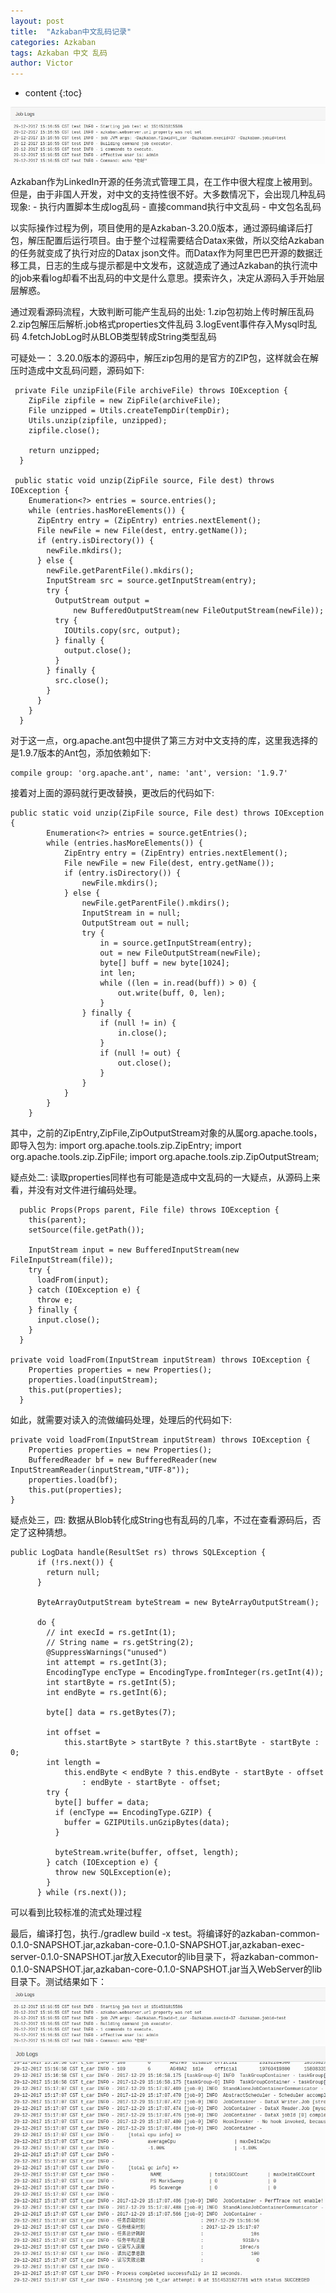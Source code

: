 ```yaml
---
layout: post
title:  "Azkaban中文乱码记录"
categories: Azkaban
tags: Azkaban 中文 乱码
author: Victor
---
```


* content
{:toc}

![1111](https://github.com/V-I-C-T-O-R/v-i-c-t-o-r.github.io/blob/master/pic/zh_cn_1.jpg)

<p>Azkaban作为LinkedIn开源的任务流式管理工具，在工作中很大程度上被用到。但是，由于非国人开发，对中文的支持性很不好。大多数情况下，会出现几种乱码现象:
-  执行内置脚本生成log乱码
-  直接command执行中文乱码
-  中文包名乱码
</p>
<p>以实际操作过程为例，项目使用的是Azkaban-3.20.0版本，通过源码编译后打包，解压配置后运行项目。由于整个过程需要结合Datax来做，所以交给Azkaban的任务就变成了执行对应的Datax json文件。而Datax作为阿里巴巴开源的数据迁移工具，日志的生成与提示都是中文发布，这就造成了通过Azkaban的执行流中的job来看log却看不出乱码的中文是什么意思。摸索许久，决定从源码入手开始层层解惑。</p>
通过观看源码流程，大致判断可能产生乱码的出处:
1.zip包初始上传时解压乱码
2.zip包解压后解析.job格式properties文件乱码
3.logEvent事件存入Mysql时乱码
4.fetchJobLog时从BLOB类型转成String类型乱码

可疑处一：
3.20.0版本的源码中，解压zip包用的是官方的ZIP包，这样就会在解压时造成中文乱码问题，源码如下:
```
 private File unzipFile(File archiveFile) throws IOException {
    ZipFile zipfile = new ZipFile(archiveFile);
    File unzipped = Utils.createTempDir(tempDir);
    Utils.unzip(zipfile, unzipped);
    zipfile.close();

    return unzipped;
  }
  
 public static void unzip(ZipFile source, File dest) throws IOException {
    Enumeration<?> entries = source.entries();
    while (entries.hasMoreElements()) {
      ZipEntry entry = (ZipEntry) entries.nextElement();
      File newFile = new File(dest, entry.getName());
      if (entry.isDirectory()) {
        newFile.mkdirs();
      } else {
        newFile.getParentFile().mkdirs();
        InputStream src = source.getInputStream(entry);
        try {
          OutputStream output =
              new BufferedOutputStream(new FileOutputStream(newFile));
          try {
            IOUtils.copy(src, output);
          } finally {
            output.close();
          }
        } finally {
          src.close();
        }
      }
    }
  }
```
对于这一点，org.apache.ant包中提供了第三方对中文支持的库，这里我选择的是1.9.7版本的Ant包，添加依赖如下:
```
compile group: 'org.apache.ant', name: 'ant', version: '1.9.7'
```
接着对上面的源码就行更改替换，更改后的代码如下:
```
public static void unzip(ZipFile source, File dest) throws IOException {
        Enumeration<?> entries = source.getEntries();
        while (entries.hasMoreElements()) {
            ZipEntry entry = (ZipEntry) entries.nextElement();
            File newFile = new File(dest, entry.getName());
            if (entry.isDirectory()) {
                newFile.mkdirs();
            } else {
                newFile.getParentFile().mkdirs();
                InputStream in = null;
                OutputStream out = null;
                try {
                    in = source.getInputStream(entry);
                    out = new FileOutputStream(newFile);
                    byte[] buff = new byte[1024];
                    int len;
                    while ((len = in.read(buff)) > 0) {
                        out.write(buff, 0, len);
                    }
                } finally {
                    if (null != in) {
                        in.close();
                    }
                    if (null != out) {
                        out.close();
                    }
                }
            }
        }
    }
```
其中，之前的ZipEntry,ZipFile,ZipOutputStream对象的从属org.apache.tools，即导入包为:
import org.apache.tools.zip.ZipEntry;
import org.apache.tools.zip.ZipFile;
import org.apache.tools.zip.ZipOutputStream;

疑点处二:
读取properties同样也有可能是造成中文乱码的一大疑点，从源码上来看，并没有对文件进行编码处理。
```
  public Props(Props parent, File file) throws IOException {
    this(parent);
    setSource(file.getPath());

    InputStream input = new BufferedInputStream(new FileInputStream(file));
    try {
      loadFrom(input);
    } catch (IOException e) {
      throw e;
    } finally {
      input.close();
    }
  }
  
private void loadFrom(InputStream inputStream) throws IOException {
    Properties properties = new Properties();
    properties.load(inputStream);
    this.put(properties);
  }
```
如此，就需要对读入的流做编码处理，处理后的代码如下:
```
private void loadFrom(InputStream inputStream) throws IOException {
    Properties properties = new Properties();
    BufferedReader bf = new BufferedReader(new InputStreamReader(inputStream,"UTF-8"));
    properties.load(bf);
    this.put(properties);
}
```
疑点处三，四:
数据从Blob转化成String也有乱码的几率，不过在查看源码后，否定了这种猜想。
```
public LogData handle(ResultSet rs) throws SQLException {
      if (!rs.next()) {
        return null;
      }

      ByteArrayOutputStream byteStream = new ByteArrayOutputStream();

      do {
        // int execId = rs.getInt(1);
        // String name = rs.getString(2);
        @SuppressWarnings("unused")
        int attempt = rs.getInt(3);
        EncodingType encType = EncodingType.fromInteger(rs.getInt(4));
        int startByte = rs.getInt(5);
        int endByte = rs.getInt(6);

        byte[] data = rs.getBytes(7);

        int offset =
            this.startByte > startByte ? this.startByte - startByte : 0;
        int length =
            this.endByte < endByte ? this.endByte - startByte - offset
                : endByte - startByte - offset;
        try {
          byte[] buffer = data;
          if (encType == EncodingType.GZIP) {
            buffer = GZIPUtils.unGzipBytes(data);
          }

          byteStream.write(buffer, offset, length);
        } catch (IOException e) {
          throw new SQLException(e);
        }
      } while (rs.next());
```
可以看到比较标准的流式处理过程

最后，编译打包，执行./gradlew build -x test。将编译好的azkaban-common-0.1.0-SNAPSHOT.jar,azkaban-core-0.1.0-SNAPSHOT.jar,azkaban-exec-server-0.1.0-SNAPSHOT.jar放入Executor的lib目录下，将azkaban-common-0.1.0-SNAPSHOT.jar,azkaban-core-0.1.0-SNAPSHOT.jar当入WebServer的lib目录下。测试结果如下：  
![](https://github.com/V-I-C-T-O-R/v-i-c-t-o-r.github.io/blob/master/pic/zh_cn_1.jpg)  
![](https://github.com/V-I-C-T-O-R/v-i-c-t-o-r.github.io/blob/master/pic/zh_cn_2.jpg)
